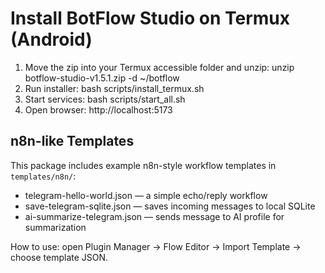 # Install BotFlow Studio on Termux (Android)

1. Move the zip into your Termux accessible folder and unzip:
   unzip botflow-studio-v1.5.1.zip -d ~/botflow
2. Run installer:
   bash scripts/install_termux.sh
3. Start services:
   bash scripts/start_all.sh
4. Open browser: http://localhost:5173


## n8n-like Templates
This package includes example n8n-style workflow templates in `templates/n8n/`:
- telegram-hello-world.json — a simple echo/reply workflow
- save-telegram-sqlite.json — saves incoming messages to local SQLite
- ai-summarize-telegram.json — sends message to AI profile for summarization

How to use: open Plugin Manager -> Flow Editor -> Import Template -> choose template JSON.
